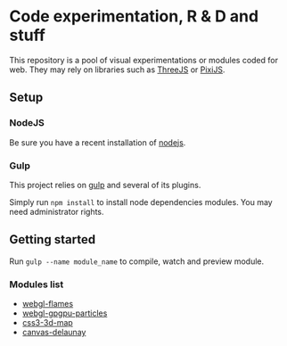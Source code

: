 # Code experimentation, R & D and stuff

This repository is a pool of visual experimentations or modules coded for web. They may rely on libraries such as [ThreeJS](https://github.com/mrdoob/three.js/) or [PixiJS](https://github.com/GoodBoyDigital/pixi.js/).

## Setup

### NodeJS
Be sure you have a recent installation of [nodejs](http://nodejs.org/).

### Gulp
This project relies on [gulp](http://gulpjs.com/) and several of its plugins.

Simply run `npm install` to install node dependencies modules. You may need administrator rights.

## Getting started
Run `gulp --name module_name` to compile, watch and preview module.

### Modules list
- [webgl-flames](https://github.com/mrgnou/lab/tree/master/src/webgl-flames)
- [webgl-gpgpu-particles](https://github.com/mrgnou/lab/tree/master/src/webgl-gpgpu-particles)
- [css3-3d-map](https://github.com/mrgnou/lab/tree/master/src/css3-3d-map)
- [canvas-delaunay](https://github.com/mrgnou/lab/tree/master/src/canvas-delaunay)